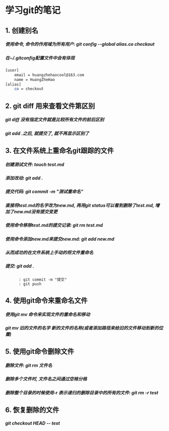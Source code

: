 # 学习git的笔记
## 1. 创建别名
##### 使用命令, 命令的作用域为所有用户: git config --global alias.co checkout
##### 在~/.gitconfig配置文件中会有体现
```bash
[user]
	email = huangzhehaocool@163.com
	name = HuangZheHao
[alias]
	co = checkout
```
## 2. git diff 用来查看文件第区别
##### git diff 没有指定文件就是比较所有文件的前后区别
##### git add .之后, 就提交了, 就不再显示区别了

## 3. 在文件系统上重命名git跟踪的文件
##### 创建测试文件: touch test.md 
##### 添加改动: git add .
##### 提交代码: git commit -m "测试重命名"
##### 直接将test.md的名字改为new.md, 再用git status可以看到删除了test.md, 增加了new.md没有提交变更
##### 使用命令移除test.md的提交记录: git rm test.md
##### 使用命令添加new.md来提交new.md: git add new.md
##### 从而成功的在文件系统上手动的将文件重命名
##### 提交: git add .
		  : git commit -m "提交"
		  : git push

## 4. 使用git命令来重命名文件
##### 使用git mv 命令来实现文件的重命名和移动
##### git mv 旧的文件的名字 新的文件的名称(或者添加路径来给旧的文件移动到新的位置)

## 5. 使用git命令删除文件
##### 删除文件: git rm 文件名
##### 删除多个文件时, 文件名之间通过空格分格
##### 删除整个目录的时候使用-r 表示递归的删除目录中的所有的文件: git rm -r test

## 6. 恢复删除的文件
##### git checkout HEAD -- test
